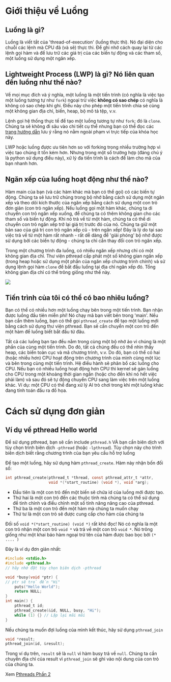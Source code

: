 # Giới thiệu về Luồng

## Luồng là gì?
Luồng là viết tắt của 'thread-of-execution' (luồng thực thi). Nó đại diện cho chuỗi các lệnh mà CPU đã (và sẽ) thực thi. Để ghi nhớ cách quay lại từ các lệnh gọi hàm và để lưu trữ các giá trị của các biến tự động và các tham số, một luồng sử dụng một ngăn xếp.

## Lightweight Process (LWP) là gì? Nó liên quan đến luồng như thế nào?

Về mọi mục đích và ý nghĩa, một luồng là một tiến trình (có nghĩa là việc tạo một luồng tương tự như `fork`) ngoại trừ việc **không có sao chép** có nghĩa là không có sao chép khi ghi. Điều này cho phép một tiến trình chia sẻ cùng một không gian địa chỉ, biến, heap, bộ mô tả tệp, v.v.

Lệnh gọi hệ thống thực tế để tạo một luồng tương tự như `fork`; đó là `clone`. Chúng ta sẽ không đi sâu vào chi tiết cụ thể nhưng bạn có thể đọc các [trang hướng dẫn](http://man7.org/linux/man-pages/man2/clone.2.html) lưu ý rằng nó nằm ngoài phạm vi trực tiếp của khóa học này.

LWP hoặc luồng được ưu tiên hơn so với forking trong nhiều trường hợp vì việc tạo chúng ít tốn kém hơn. Nhưng trong một số trường hợp (đáng chú ý là python sử dụng điều này), xử lý đa tiến trình là cách để làm cho mã của bạn nhanh hơn.

## Ngăn xếp của luồng hoạt động như thế nào?
Hàm main của bạn (và các hàm khác mà bạn có thể gọi) có các biến tự động. Chúng ta sẽ lưu trữ chúng trong bộ nhớ bằng cách sử dụng một ngăn xếp và theo dõi kích thước của ngăn xếp bằng cách sử dụng một con trỏ đơn giản (con trỏ ngăn xếp). Nếu luồng gọi một hàm khác, chúng ta di chuyển con trỏ ngăn xếp xuống, để chúng ta có thêm không gian cho các tham số và biến tự động. Khi nó trả về từ một hàm, chúng ta có thể di chuyển con trỏ ngăn xếp trở lại giá trị trước đó của nó. Chúng ta giữ một bản sao của giá trị con trỏ ngăn xếp cũ - trên ngăn xếp! Đây là lý do tại sao việc trả về từ một hàm rất nhanh - rất dễ dàng để 'giải phóng' bộ nhớ được sử dụng bởi các biến tự động - chúng ta chỉ cần thay đổi con trỏ ngăn xếp.

Trong một chương trình đa luồng, có nhiều ngăn xếp nhưng chỉ có một không gian địa chỉ. Thư viện pthread cấp phát một số không gian ngăn xếp (trong heap hoặc sử dụng một phần của ngăn xếp chương trình chính) và sử dụng lệnh gọi hàm `clone` để bắt đầu luồng tại địa chỉ ngăn xếp đó. Tổng không gian địa chỉ có thể trông giống như thế này.

![](https://i.imgur.com/ac2QDwu.png)

## Tiến trình của tôi có thể có bao nhiêu luồng?
Bạn có thể có nhiều hơn một luồng chạy bên trong một tiến trình. Bạn nhận được luồng đầu tiên miễn phí! Nó chạy mã bạn viết bên trong 'main'. Nếu bạn cần thêm luồng, bạn có thể gọi `pthread_create` để tạo một luồng mới bằng cách sử dụng thư viện pthread. Bạn sẽ cần chuyển một con trỏ đến một hàm để luồng biết bắt đầu từ đâu.

Tất cả các luồng bạn tạo đều nằm trong cùng một bộ nhớ ảo vì chúng là một phần của cùng một tiến trình. Do đó, tất cả chúng đều có thể nhìn thấy heap, các biến toàn cục và mã chương trình, v.v. Do đó, bạn có thể có hai (hoặc nhiều hơn) CPU hoạt động trên chương trình của mình cùng một lúc và bên trong cùng một tiến trình. Hệ điều hành sẽ phân bổ các luồng cho CPU. Nếu bạn có nhiều luồng hoạt động hơn CPU thì kernel sẽ gán luồng cho CPU trong một khoảng thời gian ngắn (hoặc cho đến khi nó hết việc phải làm) và sau đó sẽ tự động chuyển CPU sang làm việc trên một luồng khác. 
Ví dụ: một CPU có thể đang xử lý AI trò chơi trong khi một luồng khác đang tính toán đầu ra đồ họa.

# Cách sử dụng đơn giản

## Ví dụ về pthread Hello world
Để sử dụng pthread, bạn sẽ cần include `pthread.h` VÀ bạn cần biên dịch với tùy chọn trình biên dịch `-pthread` (hoặc `-lpthread`). Tùy chọn này cho trình biên dịch biết rằng chương trình của bạn yêu cầu hỗ trợ luồng

Để tạo một luồng, hãy sử dụng hàm `pthread_create`. Hàm này nhận bốn đối số:
```C
int pthread_create(pthread_t *thread, const pthread_attr_t *attr,
                   void *(*start_routine) (void *), void *arg);
```
* Đầu tiên là một con trỏ đến một biến sẽ chứa id của luồng mới được tạo.
* Thứ hai là một con trỏ đến các thuộc tính mà chúng ta có thể sử dụng để tinh chỉnh và điều chỉnh một số tính năng nâng cao của pthread.
* Thứ ba là một con trỏ đến một hàm mà chúng ta muốn chạy
* Thứ tư là một con trỏ sẽ được cung cấp cho hàm của chúng ta

Đối số `void *(*start_routine) (void *)` rất khó đọc! Nó có nghĩa là một con trỏ nhận một con trỏ `void *` và trả về một con trỏ `void *`. Nó trông giống như một khai báo hàm ngoại trừ tên của hàm được bao bọc bởi `(* .... )`

Đây là ví dụ đơn giản nhất:
```C
#include <stdio.h>
#include <pthread.h>
// hãy nhớ đặt tùy chọn biên dịch -pthread

void *busy(void *ptr) {
// ptr sẽ trỏ đến "Hi"
    puts("Hello World");
    return NULL;
}
int main() {
    pthread_t id;
    pthread_create(&id, NULL, busy, "Hi");
    while (1) {} // Lặp lại mãi mãi
}
```
Nếu chúng ta muốn đợi luồng của mình kết thúc, hãy sử dụng `pthread_join`
```C
void *result;
pthread_join(id, &result);
```
Trong ví dụ trên, `result` sẽ là `null` vì hàm busy trả về `null`.
Chúng ta cần chuyển địa chỉ của result vì `pthread_join` sẽ ghi vào nội dung của con trỏ của chúng ta.

Xem [Pthreads Phần 2](https://github.com/angrave/SystemProgramming/wiki/Pthreads%2C-Part-2%3A-Usage-in-Practice)